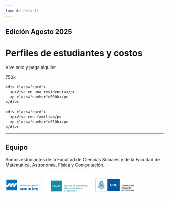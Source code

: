 ```yaml
---
layout: default
---
```


## Edición Agosto 2025 

# Perfiles de estudiantes y costos

  <div class="cards-container">
    <div class="card">
      <p>Vive solo y paga alquiler</p>
      <p class="number">750k</p>
    </div>

    <div class="card">
      <p>Vive en una residencia</p>
      <p class="number">500k</p>
    </div>

    <div class="card">
      <p>Vive con familia</p>
      <p class="number">350k</p>
    </div>
  </div>

* * *

## Equipo

Somos estudiantes de la Facultad de Ciencias Sociales y de la Facultad de Matemática, Astronomía, Física y Computación.

<div style="display:flex; gap:15px; align-items:center; margin-bottom:15px;">
  <img src="/assets/img/FCS logo color.png" alt="Logo 1" style="height:40px;">
  <img src="/assets/img/Logo-FAMAF-color-pleno-2.jpg" alt="Logo 2" style="height:85px;">
  <img src="/assets/img/unc1_a.jpg" alt="Logo 3" style="height:40px;">
</div>